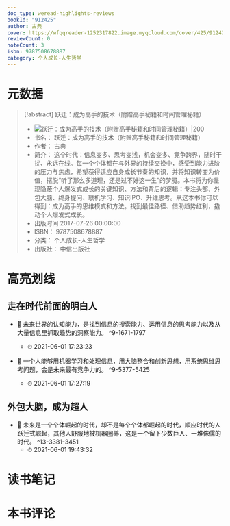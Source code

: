 ```yaml
---
doc_type: weread-highlights-reviews
bookId: "912425"
author: 古典
cover: https://wfqqreader-1252317822.image.myqcloud.com/cover/425/912425/t7_912425.jpg
reviewCount: 0
noteCount: 3
isbn: 9787508678887
category: 个人成长-人生哲学
---
```

# 元数据
> [!abstract] 跃迁：成为高手的技术（附赠高手秘籍和时间管理秘籍）
> - ![ 跃迁：成为高手的技术（附赠高手秘籍和时间管理秘籍）|200](https://wfqqreader-1252317822.image.myqcloud.com/cover/425/912425/t7_912425.jpg)
> - 书名： 跃迁：成为高手的技术（附赠高手秘籍和时间管理秘籍）
> - 作者： 古典
> - 简介： 这个时代：信息变多、思考变浅，机会变多、竞争跨界，随时干扰、永远在线。每一个个体都在与外界的持续交换中，感受到能力进阶的压力与焦虑，希望获得适应自身成长节奏的知识，并将知识转变为价值，摆脱“听了那么多道理，还是过不好这一生”的梦魇。本书将为你呈现隐蔽个人爆发式成长的关键知识、方法和背后的逻辑：专注头部、外包大脑、终身提问、联机学习、知识IPO、升维思考。从这本书你可以得到：成为高手的思维模式和方法。找到最佳路径、借助趋势红利，撬动个人爆发式成长。
> - 出版时间 2017-07-26 00:00:00
> - ISBN： 9787508678887
> - 分类： 个人成长-人生哲学
> - 出版社： 中信出版社

# 高亮划线

## 走在时代前面的明白人


- 📌 未来世界的认知能力，是找到信息的搜索能力、运用信息的思考能力以及从大量信息里抓取趋势的洞察能力。 ^9-1671-1797
    - ⏱ 2021-06-01 17:23:23 

- 📌 一个人能够用机器学习和处理信息，用大脑整合和创新思想，用系统思维思考问题，会是未来最有竞争力的。 ^9-5377-5425
    - ⏱ 2021-06-01 17:27:19 
## 外包大脑，成为超人


- 📌 未来是一个个体崛起的时代，却不是每个个体都崛起的时代，顺应时代的人跃迁式崛起，其他人舒服地被机器圈养，这是一个留下少数巨人、一堆侏儒的时代。 ^13-3381-3451
    - ⏱ 2021-06-01 19:43:32 
# 读书笔记

# 本书评论
